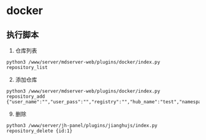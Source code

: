# docker

## 执行脚本
1. 仓库列表
```
python3 /www/server/mdserver-web/plugins/docker/index.py repository_list 
```
2. 添加仓库
```
python3 /www/server/mdserver-web/plugins/docker/index.py repository_add {"user_name":"","user_pass":"","registry":"","hub_name":"test","namespace":"","repository_name":"DockerHub2"}
```

9. 删除
```
python3 /www/server/jh-panel/plugins/jianghujs/index.py repository_delete {id:1}
```